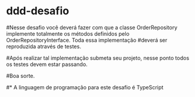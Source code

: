 # ddd-desafio

#Nesse desafio você deverá fazer com que a classe OrderRepository implemente totalmente os métodos definidos pelo OrderRepositoryInterface. Toda essa implementação #deverá ser reproduzida através de testes.

#Após realizar tal implementação submeta seu projeto, nesse ponto todos os testes devem estar passando.

#Boa sorte.

#* A linguagem de programação para este desafio é TypeScript
